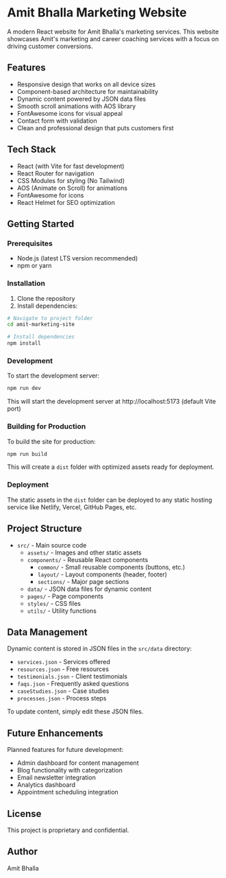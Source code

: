 # Amit Bhalla Marketing Website

A modern React website for Amit Bhalla's marketing services. This website showcases Amit's marketing and career coaching services with a focus on driving customer conversions.

## Features

- Responsive design that works on all device sizes
- Component-based architecture for maintainability
- Dynamic content powered by JSON data files
- Smooth scroll animations with AOS library
- FontAwesome icons for visual appeal
- Contact form with validation
- Clean and professional design that puts customers first

## Tech Stack

- React (with Vite for fast development)
- React Router for navigation
- CSS Modules for styling (No Tailwind)
- AOS (Animate on Scroll) for animations
- FontAwesome for icons
- React Helmet for SEO optimization

## Getting Started

### Prerequisites

- Node.js (latest LTS version recommended)
- npm or yarn

### Installation

1. Clone the repository
2. Install dependencies:

```bash
# Navigate to project folder
cd amit-marketing-site

# Install dependencies
npm install
```

### Development

To start the development server:

```bash
npm run dev
```

This will start the development server at http://localhost:5173 (default Vite port)

### Building for Production

To build the site for production:

```bash
npm run build
```

This will create a `dist` folder with optimized assets ready for deployment.

### Deployment

The static assets in the `dist` folder can be deployed to any static hosting service like Netlify, Vercel, GitHub Pages, etc.

## Project Structure

- `src/` - Main source code
  - `assets/` - Images and other static assets
  - `components/` - Reusable React components
    - `common/` - Small reusable components (buttons, etc.)
    - `layout/` - Layout components (header, footer)
    - `sections/` - Major page sections
  - `data/` - JSON data files for dynamic content
  - `pages/` - Page components
  - `styles/` - CSS files
  - `utils/` - Utility functions

## Data Management

Dynamic content is stored in JSON files in the `src/data` directory:
- `services.json` - Services offered
- `resources.json` - Free resources
- `testimonials.json` - Client testimonials
- `faqs.json` - Frequently asked questions
- `caseStudies.json` - Case studies
- `processes.json` - Process steps

To update content, simply edit these JSON files.

## Future Enhancements

Planned features for future development:
- Admin dashboard for content management
- Blog functionality with categorization
- Email newsletter integration
- Analytics dashboard
- Appointment scheduling integration

## License

This project is proprietary and confidential.

## Author

Amit Bhalla